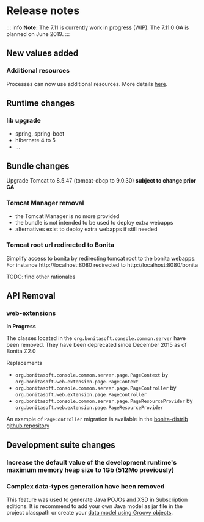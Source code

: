 # Release notes

::: info
**Note:** The 7.11 is currently work in progress (WIP). The 7.11.0 GA is planned on June 2019.
:::

## New values added

### Additional resources
Processes can now use additional resources. More details [here](additional-resources.md).


## Runtime changes

### lib upgrade
- spring, spring-boot
- hibernate 4 to 5
- ...


## Bundle changes

Upgrade Tomcat to 8.5.47 (tomcat-dbcp to 9.0.30) **subject to change prior GA**


### Tomcat Manager removal

- the Tomcat Manager is no more provided
- the bundle is not intended to be used to deploy extra webapps
- alternatives exist to deploy extra webapps if still needed

### Tomcat root url redirected to Bonita

Simplify access to bonita by redirecting tomcat root to the bonita webapps.
For instance http://localhost:8080 redirected to http://localhost:8080/bonita

TODO: find other rationales


## API Removal
### web-extensions

**In Progress**

The classes located in the `org.bonitasoft.console.common.server` have been removed. They have been deprecated since December 2015 as of Bonita 7.2.0

Replacements
- `org.bonitasoft.console.common.server.page.PageContext` by `org.bonitasoft.web.extension.page.PageContext`
- `org.bonitasoft.console.common.server.page.PageController` by `org.bonitasoft.web.extension.page.PageController`
- `org.bonitasoft.console.common.server.page.PageResourceProvider` by `org.bonitasoft.web.extension.page.PageResourceProvider`


An example of `PageController` migration is available in the [bonita-distrib github repository](https://github.com/bonitasoft/bonita-distrib/commit/f1f9d356c96d4e2807bd8b59376ce57d4af89b9a#diff-caa18f5f325ab429a66c76851e3bdd42)

## Development suite changes

### Increase the default value of the development runtime's maximum memory heap size to 1Gb (512Mo previously)
 
### Complex data-types generation have been removed

This feature was used to generate Java POJOs and XSD in Subscription editions. It is recommend to add your own Java model as jar file in the project classpath or create your [data model using Groovy objects](groovy-in-bonita.md#create-data-model).